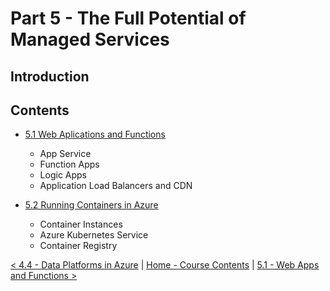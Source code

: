 # Part 5 - The Full Potential of Managed Services

## Introduction

## Contents

- [5.1 Web Aplications and Functions](./webAppsFunctions.md)
    - App Service
    - Function Apps
    - Logic Apps
    - Application Load Balancers and CDN

- [5.2 Running Containers in Azure](./containers.md)
    - Container Instances
    - Azure Kubernetes Service
    - Container Registry

[< 4.4 - Data Platforms in Azure](./dataPlatforms.md) | [Home - Course Contents](../Contents.md) |  [5.1 - Web Apps and Functions >](./webAppsFunctions.md)